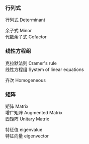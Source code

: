 ### 行列式  

行列式 Determinant    

余子式 Minor  
代数余子式 Cofactor  
  
### 线性方程组  

克拉默法则 Cramer's rule  
线性方程组 System of linear equations  

齐次 Homogeneous  
  
  
### 矩阵  
  
矩阵 Matrix  
增广矩阵 Augmented Matrix  
酉矩阵 Unitary Matrix    

特征值 eigenvalue  
特征向量 eigenvector  
